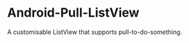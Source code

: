 Android-Pull-ListView
=====================

A customisable ListView that supports pull-to-do-something.
